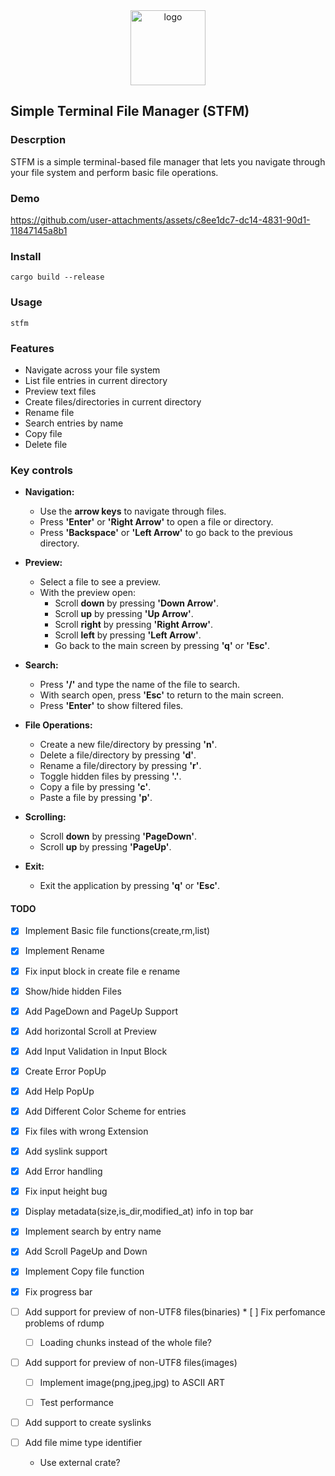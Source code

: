 <div align="center">  
  <img src="https://rustacean.net/assets/rustacean-flat-gesture.svg" alt="logo" style="width:120px"></img>
</div>

## Simple Terminal File Manager (STFM)

### Descrption
STFM is a simple terminal-based file manager that lets you navigate through your file system and perform basic file operations.

### Demo
https://github.com/user-attachments/assets/c8ee1dc7-dc14-4831-90d1-11847145a8b1

### Install
    cargo build --release
### Usage
    stfm

### Features
  * Navigate across your file system
  * List file entries in current directory
  * Preview text files
  * Create files/directories in current directory
  * Rename file
  * Search entries by name
  * Copy file
  * Delete file

### Key controls

- **Navigation:**
  - Use the **arrow keys** to navigate through files.
  - Press **'Enter'** or **'Right Arrow'** to open a file or directory.
  - Press **'Backspace'** or **'Left Arrow'** to go back to the previous directory.

- **Preview:**
  - Select a file to see a preview.
  - With the preview open:
    - Scroll **down** by pressing **'Down Arrow'**.
    - Scroll **up** by pressing **'Up Arrow'**.
    - Scroll **right** by pressing **'Right Arrow'**.
    - Scroll **left** by pressing **'Left Arrow'**.
    - Go back to the main screen by pressing **'q'** or **'Esc'**.

- **Search:**
  - Press **'/'** and type the name of the file to search.
  - With search open, press **'Esc'** to return to the main screen.
  - Press **'Enter'** to show filtered files.

- **File Operations:**
  - Create a new file/directory by pressing **'n'**.
  - Delete a file/directory by pressing **'d'**.
  - Rename a file/directory by pressing **'r'**.
  - Toggle hidden files by pressing **'.'**.
  - Copy a file by pressing **'c'**.
  - Paste a file by pressing **'p'**.

- **Scrolling:**
  - Scroll **down** by pressing **'PageDown'**.
  - Scroll **up** by pressing **'PageUp'**.

- **Exit:**
  - Exit the application by pressing **'q'** or **'Esc'**.

#### TODO
   * [x] Implement Basic file functions(create,rm,list)
   * [x] Implement Rename
   * [x] Fix input block in create file e rename
   * [x] Show/hide hidden Files
   * [x] Add PageDown and PageUp Support
   * [x] Add horizontal Scroll at Preview
   * [x] Add Input Validation in Input Block
   * [x] Create Error PopUp
   * [x] Add Help PopUp
   * [x] Add Different Color Scheme for entries
   * [x] Fix files with wrong Extension
   * [x] Add syslink support
   * [x] Add Error handling
   * [x] Fix input height bug
   * [x] Display metadata(size,is_dir,modified_at) info in top bar
   * [x] Implement search by entry name 
   * [x] Add Scroll PageUp and Down
   * [x] Implement Copy file function
   * [x] Fix progress bar
   
   * [ ] Add support for preview of non-UTF8 files(binaries)
    * [ ] Fix perfomance problems of rdump
    
        * [ ] Loading chunks instead of the whole file?

   * [ ] Add support for preview of non-UTF8 files(images)

      * [ ] Implement image(png,jpeg,jpg) to ASCII ART

      * [ ] Test performance

   * [ ] Add support to create syslinks

   * [ ] Add file mime type identifier

      * Use external crate?

